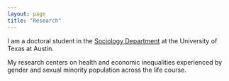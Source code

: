 ```yaml
---
layout: page
title: "Research"
---
```


I am a doctoral student in the [Sociology Department](https://liberalarts.utexas.edu/sociology/gradstudents/fh5495) at the University of Texas at Austin. 

My research centers on health and economic inequalities experienced by gender and sexual minority population across the life course.  
